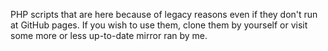 PHP scripts that are here because of legacy reasons even if they don't run
at GitHub pages. If you wish to use them, clone them by yourself or visit
some more or less up-to-date mirror ran by me.
